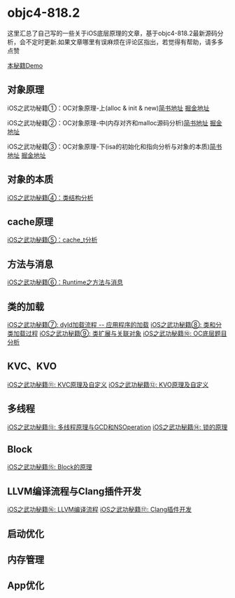 # objc4-818.2

这里汇总了自己写的一些关于iOS底层原理的文章，基于objc4-818.2最新源码分析，会不定时更新.如果文章哪里有误麻烦在评论区指出，若觉得有帮助，请多多点赞

[本秘籍Demo](https://github.com/Tcj1988/objc4-818.2.git)

## 对象原理

iOS之武功秘籍①：OC对象原理-上(alloc & init & new)[简书地址](https://www.jianshu.com/p/bd52c54f7789) [掘金地址](https://juejin.cn/post/6936174014859575332)

iOS之武功秘籍②：OC对象原理-中(内存对齐和malloc源码分析)[简书地址](https://www.jianshu.com/p/b0d94c70d3d6) [掘金地址](https://juejin.cn/post/6936182867202408485)

iOS之武功秘籍③：OC对象原理-下(isa的初始化和指向分析与对象的本质)[简书地址](https://www.jianshu.com/p/20cc01bd8a2d) [掘金地址](https://juejin.cn/post/6936189827163357198)

## 对象的本质
[iOS之武功秘籍④：类结构分析](https://www.jianshu.com/p/8b91a3476dd6)

## cache原理
[iOS之武功秘籍⑤：cache_t分析](https://www.jianshu.com/p/90d6eb1354f5)

## 方法与消息
[iOS之武功秘籍⑥：Runtime之方法与消息](https://www.jianshu.com/p/46b3cd1707c4)

## 类的加载
[iOS之武功秘籍⑦: dyld加载流程 -- 应用程序的加载](https://www.jianshu.com/p/fbbf696d3ed7)
[iOS之武功秘籍⑧: 类和分类加载过程](https://www.jianshu.com/p/c5cbc4ae0505)
[iOS之武功秘籍⑨: 类扩展与关联对象](https://www.jianshu.com/p/f14deceaa6e2)
[iOS之武功秘籍⑩: OC底层题目分析](https://www.jianshu.com/p/2221a5ed3be9)

## KVC、KVO
[iOS之武功秘籍⑪: KVC原理及自定义](https://www.jianshu.com/p/5b831e302c05)
[iOS之武功秘籍⑫: KVO原理及自定义](https://www.jianshu.com/p/6274fb9fed76)

## 多线程
[iOS之武功秘籍⑬: 多线程原理与GCD和NSOperation](https://www.jianshu.com/p/235cb3faa006)
[iOS之武功秘籍⑭: 锁的原理](https://www.jianshu.com/p/a461c668ec23)

## Block
[iOS之武功秘籍⑮: Block的原理](https://www.jianshu.com/p/35e2400843c8)

## LLVM编译流程与Clang插件开发
[iOS之武功秘籍⑯: LLVM编译流程](https://www.jianshu.com/p/6c83b5f3286f)
[iOS之武功秘籍⑰: Clang插件开发](https://www.jianshu.com/p/b1fc5e519cff)

## 启动优化

## 内存管理

## App优化